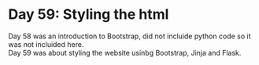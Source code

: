 # Day 59: Styling the html
Day 58 was an introduction to Bootstrap, did not incluide python code so it was not incluided here.<br>
Day 59 was about styling the website usinbg Bootstrap, Jinja and Flask.<br>
